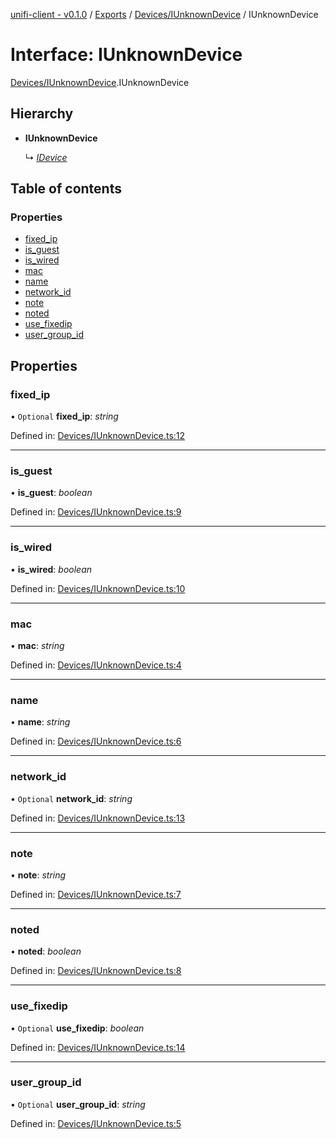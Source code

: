 [unifi-client - v0.1.0](../README.md) / [Exports](../modules.md) / [Devices/IUnknownDevice](../modules/devices_iunknowndevice.md) / IUnknownDevice

# Interface: IUnknownDevice

[Devices/IUnknownDevice](../modules/devices_iunknowndevice.md).IUnknownDevice

## Hierarchy

* **IUnknownDevice**

  ↳ [*IDevice*](devices_idevice.idevice.md)

## Table of contents

### Properties

- [fixed\_ip](devices_iunknowndevice.iunknowndevice.md#fixed_ip)
- [is\_guest](devices_iunknowndevice.iunknowndevice.md#is_guest)
- [is\_wired](devices_iunknowndevice.iunknowndevice.md#is_wired)
- [mac](devices_iunknowndevice.iunknowndevice.md#mac)
- [name](devices_iunknowndevice.iunknowndevice.md#name)
- [network\_id](devices_iunknowndevice.iunknowndevice.md#network_id)
- [note](devices_iunknowndevice.iunknowndevice.md#note)
- [noted](devices_iunknowndevice.iunknowndevice.md#noted)
- [use\_fixedip](devices_iunknowndevice.iunknowndevice.md#use_fixedip)
- [user\_group\_id](devices_iunknowndevice.iunknowndevice.md#user_group_id)

## Properties

### fixed\_ip

• `Optional` **fixed\_ip**: *string*

Defined in: [Devices/IUnknownDevice.ts:12](https://github.com/thib3113/unifi-client/blob/8d1ef7c/src/Devices/IUnknownDevice.ts#L12)

___

### is\_guest

• **is\_guest**: *boolean*

Defined in: [Devices/IUnknownDevice.ts:9](https://github.com/thib3113/unifi-client/blob/8d1ef7c/src/Devices/IUnknownDevice.ts#L9)

___

### is\_wired

• **is\_wired**: *boolean*

Defined in: [Devices/IUnknownDevice.ts:10](https://github.com/thib3113/unifi-client/blob/8d1ef7c/src/Devices/IUnknownDevice.ts#L10)

___

### mac

• **mac**: *string*

Defined in: [Devices/IUnknownDevice.ts:4](https://github.com/thib3113/unifi-client/blob/8d1ef7c/src/Devices/IUnknownDevice.ts#L4)

___

### name

• **name**: *string*

Defined in: [Devices/IUnknownDevice.ts:6](https://github.com/thib3113/unifi-client/blob/8d1ef7c/src/Devices/IUnknownDevice.ts#L6)

___

### network\_id

• `Optional` **network\_id**: *string*

Defined in: [Devices/IUnknownDevice.ts:13](https://github.com/thib3113/unifi-client/blob/8d1ef7c/src/Devices/IUnknownDevice.ts#L13)

___

### note

• **note**: *string*

Defined in: [Devices/IUnknownDevice.ts:7](https://github.com/thib3113/unifi-client/blob/8d1ef7c/src/Devices/IUnknownDevice.ts#L7)

___

### noted

• **noted**: *boolean*

Defined in: [Devices/IUnknownDevice.ts:8](https://github.com/thib3113/unifi-client/blob/8d1ef7c/src/Devices/IUnknownDevice.ts#L8)

___

### use\_fixedip

• `Optional` **use\_fixedip**: *boolean*

Defined in: [Devices/IUnknownDevice.ts:14](https://github.com/thib3113/unifi-client/blob/8d1ef7c/src/Devices/IUnknownDevice.ts#L14)

___

### user\_group\_id

• `Optional` **user\_group\_id**: *string*

Defined in: [Devices/IUnknownDevice.ts:5](https://github.com/thib3113/unifi-client/blob/8d1ef7c/src/Devices/IUnknownDevice.ts#L5)
